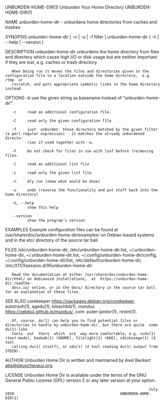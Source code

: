 UNBURDEN-HOME-DIR(1)                                       Unburden Your Home Directory                                       UNBURDEN-HOME-DIR(1)

NAME
       unburden-home-dir - unburdens home directories from caches and trashes

SYNOPSIS
       unburden-home-dir [ -n | -u | -f filter ]
       unburden-home-dir ( -h | --help | --version )

DESCRIPTION
       unburden-home-dir  unburdens  the  home  directory from files and directory which cause high I/O or disk usage but are neither important if
       they are lost, e.g. caches or trash directory.

       When being run it moves the files and directories given in the configuration file to a location outside the home directory,  e.g.  /tmp  or
       /scratch, and puts appropriate symbolic links in the home directory instead.

OPTIONS
       -b     use the given string as basename instead of "unburden-home-dir".

       -c     read an additional configuration file.

       -C     read only the given configuration file

       -f     just  unburden  those directory matched by the given filter (a perl regular expression) - it matches the already unburdened directo‐
              ries if used together with -u.

       -F     Do not check for files in use with lsof before (re)moving files.

       -l     read an additional list file

       -L     read only the given list file

       -n     dry run (show what would be done)

       -u     undo (reverse the functionality and put stuff back into the home directory)

       -h, --help
              show this help

       --version
              show the program´s version

EXAMPLES
       Example configuration files can be found at /usr/share/doc/unburden-home-dir/examples/ on Debian-based systems and in the etc/ directory of
       the source tar ball.

FILES
       /etc/unburden-home-dir,  /etc/unburden-home-dir.list,  ~/.unburden-home-dir, ~/.unburden-home-dir.list, ~/.config/unburden-home-dir/config,
       ~/.config/unburden-home-dir/list, /etc/default/unburden-home-dir, /etc/X11/Xsession.d/95unburden-home-dir

       Read the documentation at either /usr/share/doc/unburden-home-dir/html/ on debianoid installations,  at  https://unburden-home-dir.readthe‐
       docs.io/ online, or in the docs/ directory in the source tar ball for an explanation of these files.

SEE ALSO
       corekeeper  https://packages.debian.org/corekeeper,  autotrash(1),  agedu(1),  bleachbit(1), mundus https://sebikul.github.io/mundus/, com‐
       puter-janitor(1), rmlint(1).

       Of, course, du(1) can help you to find potential files or directories to handle by unburden-home-dir, but there are quite  some  du(1)-like
       tools  out  there  which  are  way more comfortable, e.g. ncdu(1) (text-mode), baobab(1) (GNOME), filelight(1) (KDE), xdiskusage(1) (X tool
       calling du(1) itself), or xdu(1) (X tool reading du(1) output from STDIN).

AUTHOR
       Unburden Home Dir is written and maintained by Axel Beckert abe@deuxchevaux.org.

LICENSE
       Unburden Home Dir is available under the terms of the GNU General Public License (GPL) version 2 or any later version at your option.

                                                                     July 2018                                                UNBURDEN-HOME-DIR(1)
